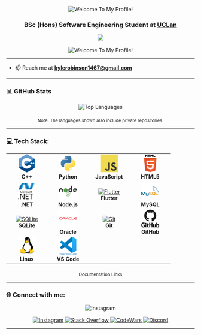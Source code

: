 <!-- Welcome to my profile! -->
<p align="center">
  <picture>
    <source media="(prefers-color-scheme: dark)" srcset="https://readme-typing-svg.demolab.com?font=Consolas&weight=100&size=30&pause=1000&color=56FF5A&center=true&vCenter=true&repeat=false&width=435&lines=Welcome+To+My+Profile!">
    <source media="(prefers-color-scheme: light)" srcset="https://readme-typing-svg.demolab.com?font=Consolas&weight=100&size=30&pause=1000&color=007BFF&center=true&vCenter=true&repeat=false&width=435&lines=Welcome+To+My+Profile!">
    <img src="https://readme-typing-svg.demolab.com?font=Consolas&weight=100&size=30&pause=1000&color=56FF5A&center=true&vCenter=true&repeat=false&width=435&lines=Welcome+To+My+Profile!" alt="Welcome To My Profile!">
  </picture>
</p>

<!-- Education -->
<h3 align="center">BSc (Hons) Software Engineering Student at <a href="https://uclan.ac.uk/" target="_blank">UCLan</a></h3>

<!-- Gif Animated Thing -->
<p align="center">
  <kbd>
    <picture>
      <source media="(prefers-color-scheme: dark)" srcset="https://i.pinimg.com/originals/06/60/ef/0660efe82fa3da42ed56eef013171835.gif" width=250>
      <source media="(prefers-color-scheme: light)" srcset="https://media0.giphy.com/media/v1.Y2lkPTc5MGI3NjExcWhyYTFpejd0Zm9sbDZxZWNnaWllbmViN2c4OWZzdmRuYTN6ZW1wYiZlcD12MV9pbnRlcm5hbF9naWZfYnlfaWQmY3Q9Zw/scZPhLqaVOM1qG4lT9/giphy.webp" width=250>
      <img src="https://media0.giphy.com/media/v1.Y2lkPTc5MGI3NjExcWhyYTFpejd0Zm9sbDZxZWNnaWllbmViN2c4OWZzdmRuYTN6ZW1wYiZlcD12MV9pbnRlcm5hbF9naWZfYnlfaWQmY3Q9Zw/scZPhLqaVOM1qG4lT9/giphy.webp">
    </picture>
  </kbd>
</p>

<!-- Profile View Counter -->
<p align="center">
  <picture>
    <source media="(prefers-color-scheme: dark)" srcset="https://komarev.com/ghpvc/?username=themalevolentone1&label=Profile%20views&color=56FF5A&style=flat">
    <source media="(prefers-color-scheme: light)" srcset="https://komarev.com/ghpvc/?username=themalevolentone1&label=Profile%20views&color=007BFF&style=flat">
    <img src="https://komarev.com/ghpvc/?username=themalevolentone1&label=Profile%20views&color=007BFF&style=flat"" alt="Welcome To My Profile!">
  </picture>
</p>

---

- 📫 Reach me at **[kylerobinson1467@gmail.com](mailto:kylerobinson1467@gmail.com)**

---

<!-- Top Language Statistics -->
### 📊 GitHub Stats
<p align="center">
  <picture>
    <source media="(prefers-color-scheme: dark)" srcset="https://github-readme-stats-git-main-themalevolentone1s-projects.vercel.app/api/top-langs/?username=TheMalevolentOne1&layout=donut&show_icons=true&theme=github_dark&hide_border=true&bg_color=20232a&icon_color=58A6FF&text_color=fff&title_color=58A6FF&count_private=true">
    <source media="(prefers-color-scheme: light)" srcset="https://github-readme-stats-git-main-themalevolentone1s-projects.vercel.app/api/top-langs/?username=TheMalevolentOne1&layout=donut&show_icons=true&theme=github_light&hide_border=true&bg_color=ffffff&icon_color=0366d6&text_color=000000&title_color=0366d6&count_private=true">
    <img src="https://github-readme-stats-git-main-themalevolentone1s-projects.vercel.app/api/top-langs/?username=TheMalevolentOne1&layout=donut&show_icons=true&theme=github_dark&hide_border=true&bg_color=20232a&icon_color=58A6FF&text_color=fff&title_color=58A6FF&count_private=true" alt="Top Languages">
  </picture>
  <p align="center"><sub>Note: The languages shown also include private repositories.</sub></p>
</p>


--- 

<!-- Documentation Table -->
### 💻 Tech Stack:
<table align="center"> 
  <tr> 
    <td align="center" width="96"> <a href="https://isocpp.org/" target="_blank"> 
      <img src="https://raw.githubusercontent.com/devicons/devicon/master/icons/cplusplus/cplusplus-original.svg" width="48" height="48" alt="C++"> 
    </a> 
    <br>
      <b>
        C++
      </b> 
    </td> 
    <td align="center" width="96"> 
      <a href="https://www.python.org/doc/" target="_blank"> 
        <img src="https://raw.githubusercontent.com/devicons/devicon/master/icons/python/python-original.svg" width="48" height="48" alt="Python"> 
      </a> 
      <br>
      <b>
        Python
      </b>
    </td> 
    <td align="center" width="96"> 
      <a href="https://developer.mozilla.org/en-US/docs/Web/JavaScript" target="_blank"> 
        <img src="https://raw.githubusercontent.com/devicons/devicon/master/icons/javascript/javascript-original.svg" width="48" height="48" alt="JavaScript"> 
      </a> 
      <br>
      <b>
        JavaScript
      </b> 
    </td> 
    <td align="center" width="96"> 
      <a href="https://developer.mozilla.org/en-US/docs/Web/HTML" target="_blank"> 
        <img src="https://raw.githubusercontent.com/devicons/devicon/master/icons/html5/html5-original-wordmark.svg" width="48" height="48" alt="HTML5"> 
      </a> 
      <br>
      <b>
        HTML5
      </b>
    </td>
  </tr>
  <tr>
    <td align="center" width="96">
      <a href="https://dotnet.microsoft.com/learn/dotnet/what-is-dotnet" target="_blank">
        <img src="https://raw.githubusercontent.com/devicons/devicon/master/icons/dot-net/dot-net-original-wordmark.svg" width="48" height="48" alt=".NET">
      </a> 
      <br>
      <b>
        .NET
      </b>
    </td>
    <td align="center" width="96"> <a href="https://nodejs.org/en/docs/" target="_blank">
      <img src="https://raw.githubusercontent.com/devicons/devicon/master/icons/nodejs/nodejs-original-wordmark.svg" width="48" height="48" alt="Node.js"> 
    </a> 
      <br>
      <b>
        Node.js
      </b>
    </td>
    <td align="center" width="96"> 
      <a href="https://docs.flutter.dev/" target="_blank">
        <img src="https://www.vectorlogo.zone/logos/flutterio/flutterio-icon.svg" width="48" height="48" alt="Flutter">
      </a> 
      <br>
      <b>Flutter</b>
    </td>
    <td align="center" width="96"> <a href="https://dev.mysql.com/doc/" target="_blank">
      <img src="https://raw.githubusercontent.com/devicons/devicon/master/icons/mysql/mysql-original-wordmark.svg" width="48" height="48" alt="MySQL">
    </a>
      <br>
      <b>
        MySQL
      </b>
    </td>
  </tr>
  <tr>
    <td align="center" width="96">
      <a href="https://www.sqlite.org/docs.html" target="_blank">
        <img src="https://www.vectorlogo.zone/logos/sqlite/sqlite-icon.svg" width="48" height="48" alt="SQLite">
      </a>
      <br>
      <b>
        SQLite
      </b>
    </td>
    <td align="center" width="96"> 
      <a href="https://docs.oracle.com/en/" target="_blank">
        <img src="https://raw.githubusercontent.com/devicons/devicon/master/icons/oracle/oracle-original.svg" width="48" height="48" alt="Oracle"> 
      </a>
      <br><b>Oracle</b>
    </td> <td align="center" width="96">
      <a href="https://git-scm.com/doc" target="_blank">
        <img src="https://www.vectorlogo.zone/logos/git-scm/git-scm-icon.svg" width="48" height="48" alt="Git"> 
      </a> 
      <br>
      <b>
        Git
      </b>
    </td>
    <td align="center" width="96">
      <a href="https://docs.github.com/en" target="_blank">
        <img src="https://raw.githubusercontent.com/devicons/devicon/master/icons/github/github-original-wordmark.svg" width="48" height="48" alt="GitHub">
      </a>
      <br>
      <b>
        GitHub
      </b>
    </td>
  </tr>
  <tr>
    <td align="center" width="96">
      <a href="https://www.kernel.org/doc/html/latest/" target="_blank">
        <img src="https://raw.githubusercontent.com/devicons/devicon/master/icons/linux/linux-original.svg" width="48" height="48" alt="Linux">
      </a>
      <br>
      <b>
        Linux
      </b>
    </td>
    <td align="center" width="96"> <a href="https://code.visualstudio.com/docs" target="_blank">
      <img src="https://raw.githubusercontent.com/devicons/devicon/master/icons/vscode/vscode-original-wordmark.svg" width="48" height="48" alt="VS Code">
    </a>
      <br>
      <b>
        VS Code
      </b>
    </td>
  </tr>
</table>
<p align="center">
  <sub>
    Documentation Links
  </sub>
</p>

---

<!-- Connections -->
### 🌐 Connect with me:

<p align="center">
  <picture>
    <!-- Dark Mode Badges -->
    <source media="(prefers-color-scheme: dark)" srcset="
      https://img.shields.io/badge/Instagram-0A0A0A?style=for-the-badge&logo=instagram&logoColor=56FF5A,
      https://img.shields.io/badge/Stack_Overflow-0A0A0A?style=for-the-badge&logo=stackoverflow&logoColor=56FF5A,
      https://img.shields.io/badge/CodeWars-0A0A0A?style=for-the-badge&logo=codewars&logoColor=56FF5A,
      https://img.shields.io/badge/Discord-0A0A0A?style=for-the-badge&logo=discord&logoColor=56FF5A
    ">
    <!-- Light Mode Badges -->
    <source media="(prefers-color-scheme: light)" srcset="
      https://img.shields.io/badge/Instagram-0A0A0A?style=for-the-badge&logo=instagram&logoColor=007BFF,
      https://img.shields.io/badge/Stack_Overflow-0A0A0A?style=for-the-badge&logo=stackoverflow&logoColor=007BFF,
      https://img.shields.io/badge/CodeWars-0A0A0A?style=for-the-badge&logo=codewars&logoColor=007BFF,
      https://img.shields.io/badge/Discord-0A0A0A?style=for-the-badge&logo=discord&logoColor=007BFF
    ">
    <!-- Fallback for browsers that do not support <picture> -->
    <img src="https://img.shields.io/badge/Instagram-0A0A0A?style=for-the-badge&logo=instagram&logoColor=007BFF" alt="Instagram" height="40" width="120" />
  </picture>
</p>

<!-- Links -->
<p align="center">
  <a href="https://www.instagram.com/KCR_250904" target="_blank" rel="noopener noreferrer">
    <img align="center" src="https://img.shields.io/badge/Instagram-0A0A0A?style=for-the-badge&logo=instagram&logoColor=007BFF" alt="Instagram" height="40" width="120" />
  </a>
  <a href="https://stackoverflow.com/users/17998613/the-malevolent-one" target="_blank" rel="noopener noreferrer">
    <img align="center" src="https://img.shields.io/badge/Stack_Overflow-0A0A0A?style=for-the-badge&logo=stackoverflow&logoColor=007BFF" alt="Stack Overflow" height="40" width="120" />
  </a>
  <a href="https://www.codewars.com/users/The%20Malevolent%20One" target="_blank" rel="noopener noreferrer">
    <img align="center" src="https://img.shields.io/badge/CodeWars-0A0A0A?style=for-the-badge&logo=codewars&logoColor=007BFF" alt="CodeWars" height="40" width="120" />
  </a>
  <a href="https://discord.com/users/TheMalevolentOne1" target="_blank" rel="noopener noreferrer">
    <img align="center" src="https://img.shields.io/badge/Discord-0A0A0A?style=for-the-badge&logo=discord&logoColor=007BFF" alt="Discord" height="40" width="120" />
  </a>
</p>


---
